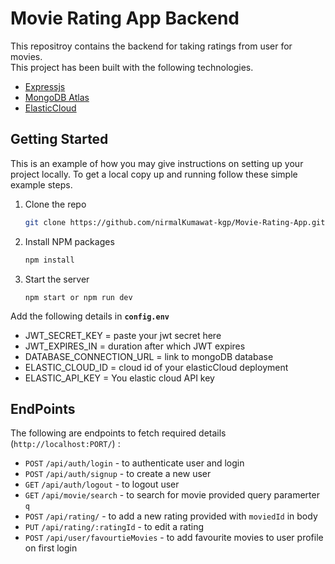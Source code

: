 # Movie Rating App Backend
This repositroy contains the backend for taking ratings from user for movies.
<br>
This project has been built with the following technologies.
* [Expressjs](https://expressjs.com/)
* [MongoDB Atlas](https://www.mongodb.com/atlas)
* [ElasticCloud](https://www.elastic.co/cloud/)

## Getting Started
This is an example of how you may give instructions on setting up your project locally. To get a local copy up and running follow these simple example steps.
<br>
1. Clone the repo
   ```sh
   git clone https://github.com/nirmalKumawat-kgp/Movie-Rating-App.git
   ```
2. Install NPM packages
   ```sh
   npm install
   ```
3. Start the server
   ```
   npm start or npm run dev
   ``` 

Add the following details in **`config.env`** <br>
 - JWT_SECRET_KEY = paste your jwt secret here
 - JWT_EXPIRES_IN = duration after which JWT expires
 - DATABASE_CONNECTION_URL = link to mongoDB database
 - ELASTIC_CLOUD_ID = cloud id of your elasticCloud deployment
 - ELASTIC_API_KEY = You elastic cloud API key
## EndPoints
The following are endpoints to fetch required details (`http://localhost:PORT/`) : <br>
 * `POST` `/api/auth/login` - to authenticate user and login
 * `POST` `/api/auth/signup` - to create a new user
 * `GET` `/api/auth/logout` - to logout user
 * `GET` `/api/movie/search` - to search for movie provided query paramerter `q`
 * `POST` `/api/rating/` - to add a new rating provided with `moviedId` in body
 * `PUT` `/api/rating/:ratingId` - to edit a rating
 * `POST` `/api/user/favourtieMovies` - to add favourite movies to user profile on first login
